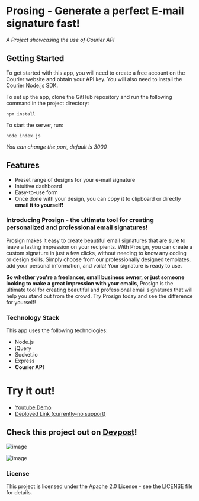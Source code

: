 # Prosing - Generate a perfect E-mail signature fast!
_A Project showcasing the use of Courier API_

## Getting Started

To get started with this app, you will need to create a free account on the Courier website and obtain your API key. You will also need to install the Courier Node.js SDK.

To set up the app, clone the GitHub repository and run the following command in the project directory:

```
npm install
```
To start the server, run:

```
node index.js
```
_You can change the port, default is 3000_

## Features
- Preset range of designs for your e-mail signature
- Intuitive dashboard
- Easy-to-use form
- Once done with your design, you can copy it to clipboard or directly **email it to yourself!**

### Introducing Prosign - the ultimate tool for creating personalized and professional email signatures! 

Prosign makes it easy to create beautiful email signatures that are sure to leave a lasting impression on your recipients. 
With Prosign, you can create a custom signature in just a few clicks, without needing to know any coding or design skills. Simply choose from our professionally designed templates, add your personal information, and voila! Your signature is ready to use.

**So whether you're a freelancer, small business owner, or just someone looking to make a great impression with your emails**, Prosign is the ultimate tool for creating beautiful and professional email signatures that will help you stand out from the crowd. Try Prosign today and see the difference for yourself!

### Technology Stack
This app uses the following technologies:

- Node.js
- jQuery
- Socket.io
- Express
- **Courier API**

# Try it out!

- [Youtube Demo](https://www.youtube.com/watch?v=L1Bng36PcPk&embeds_euri=https%3A%2F%2Fdevpost.com%2F&source_ve_path=MjM4NTE&feature=emb_title&ab_channel=DevTeam)
- [Deployed Link (currently-no support)](https://meek-biscotti-de4722.netlify.app/)

## Check this project out on [Devpost](https://devpost.com/software/one-on-one-chat?ref_content=user-portfolio&ref_feature=in_progress)!

![image](https://user-images.githubusercontent.com/70757499/220776008-4ef3b06a-dacd-4ae8-91c3-90c56155b368.png)

![image](https://user-images.githubusercontent.com/70757499/220896312-33da26a7-d684-4445-a82a-8acc16cbfaaa.png)

### License
This project is licensed under the Apache 2.0 License - see the LICENSE file for details.
